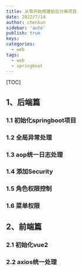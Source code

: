 ```yaml
---
title: 从零开始搭建前后分离项目
date: 2022/7/14
author: chenkun
sidebar: 'auto'
publish: true
keys:
categories:
  - web
tags:	
  - web
  - springboot
---
```


[TOC]

## 1、后端篇

### 1.1 初始化springboot项目



### 1.2 全局异常处理

### 1.3 aop统一日志处理

### 1.4 添加Security

### 1.5 角色权限控制

### 1.6 菜单权限

## 2、前端篇

### 2.1 初始化vue2

### 2.2 axios统一处理